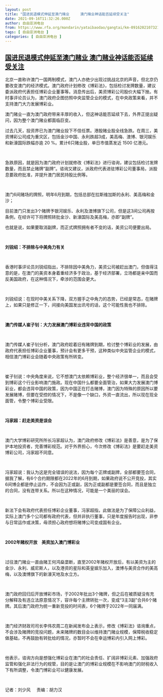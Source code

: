 ```yaml
---
layout: post
title: "国进民退模式伸延至澳门赌业     澳门赌业神话能否延续受关注"
date: 2021-09-16T11:32:26.000Z
author: 自由亚洲电台
from: https://www.rfa.org/mandarin/yataibaodao/gangtai/km-09162021073218.html
tags: [ 自由亚洲电台 ]
categories: [ 自由亚洲电台 ]
---
```

<!--1631791946000-->
[国进民退模式伸延至澳门赌业     澳门赌业神话能否延续受关注](https://www.rfa.org/mandarin/yataibaodao/gangtai/km-09162021073218.html)
------

<div>
<p><span style="font-weight: 400;">北京一直称许澳门一国两制模式，澳门人亦绝少出现过挑战北京的声音，但北京仍要改变澳门的经济模式。澳门政府计划修改《博彩法》，包括检讨发牌数量，建议委派政府代表担任博彩企业董事等。消息传出后，美资博彩公司股价大幅下挫。有时事评论员认为，澳门政府企图仿照中央监管企业的模式，在中央政策来看，并不支持澳门大力发展博彩业。</span></p><p></p><p><span style="font-weight: 400;">澳门赌业一直为澳门政府带来丰厚的收入，但这神话能否延续下去，外界正提出疑问，因为整个澳门赌业都面临巨变。</span></p><p><span style="font-weight: 400;">过去几天，投资界已为澳门赌业投下不信任票。港股赌业股全线急跌。在周三，美资博彩公司成为重灾区，包括金沙中国、永利跌超</span><span style="font-weight: 400;">3</span><span style="font-weight: 400;">成，美高梅、澳博、银河娱乐和新濠国际跌幅亦逾</span><span style="font-weight: 400;"> 20 %</span><span style="font-weight: 400;">。累计</span><span style="font-weight: 400;">6</span><span style="font-weight: 400;">只赌业股，单日市值蒸发近</span><span style="font-weight: 400;"> 1500 </span><span style="font-weight: 400;">亿港元。</span></p><p><span style="font-weight: 400;"> </span></p><p><span style="font-weight: 400;">急跌原因，就是因为澳门政府计划就修改《博彩法》进行谘询，建议包括检讨发牌数量，而且禁止赌牌“副牌”。谘询又建议，派政府代表进驻博彩公司董事局，派股息要政府批准，并提升澳门居民持股比例等。</span></p><p><span style="font-weight: 400;"> </span></p><p><span style="font-weight: 400;">澳门</span><span style="font-weight: 400;">6</span><span style="font-weight: 400;">间赌场的牌照，明年</span><span style="font-weight: 400;">6</span><span style="font-weight: 400;">月到期，包括总部在拉斯维加斯的永利、美高梅和金沙；</span></p><p><span style="font-weight: 400;">目前澳门只发出</span><span style="font-weight: 400;">3</span><span style="font-weight: 400;">个赌牌予银河娱乐、永利及澳博旗下公司，但是这</span><span style="font-weight: 400;">3</span><span style="font-weight: 400;">间公司再按条例，在经许可下将牌照转批金沙、新濠国际及美高梅，亦即“副牌”。</span></p><p><span style="font-weight: 400;">也就是说，如果要取消副牌，而正式牌照拥有者不变的话，美资公司便要出局。</span></p><p><span style="font-weight: 400;"> </span></p><p><b>刘锐绍：不排除与中美角力有关</b></p><p><span style="font-weight: 400;"> </span></p><p><span style="font-weight: 400;">香港时事评论员刘锐绍指出，不排除因中美角力，美资公司被赶出澳门，但值得注意的是，在澳门的美资本身着重经济多于政治，基于经济部署，立场都是亲中国而反美国政府，在这种情况下，牵涉的范围会更大。</span></p><p><span style="font-weight: 400;"> </span></p><p><span style="font-weight: 400;">刘锐绍说：在现时中美关系下降，双方握手之中角力的态势，已经是常态，在赌牌上，如果只是修正一下，间接向美国发出讯号的话，这个可能性我也不排除。</span></p><p><span style="font-weight: 400;"> </span></p><p><b>澳门传媒人崔子钊：大力发展澳门博彩业违背中国的政策</b></p><p><span style="font-weight: 400;"> </span></p><p><span style="font-weight: 400;">澳门传媒人崔子钊分析，澳门政府趁着旧有赌牌到期，检讨整个博彩业的发展，由政府代表担任博彩企业董事，预计会有更多干预，这种类似中央监管企业的模式，相信澳门博彩业会随着中央政策有所转变。</span></p><p><span style="font-weight: 400;"> </span></p><p><span style="font-weight: 400;">崔子钊说：中央角度来说，它不想澳门太依赖博彩业，整个经济很单一，而且会受到博彩这个行业影响澳门施政。现在中国什么都要全面管治，如果大力发展澳门博彩业，都会违背中国的政策，因为中国正在打击赌博，澳门因为特殊的原因所以要发展赌博，但要在受控的情况下，不是像一个缺口，外资一直流出，所以现在现全面管，令整个博彩业受限。</span></p><p><span style="font-weight: 400;"> </span></p><p><b>冯家超：赶走美资是误会</b></p><p><span style="font-weight: 400;"> </span></p><p><span style="font-weight: 400;">澳门大学博彩研究所所长冯家超认为，澳门政府修改《博彩法》是善意，是为了保护本地投资者，完善博彩规范。对于外界担心，今次修改《博彩法》是要赶走美资博彩公司，冯家超不同意。</span></p><p><span style="font-weight: 400;"> </span></p><p><span style="font-weight: 400;">冯家超说：我认为这是完全错误的说法，因为每个正牌或副牌，全部都要签合同，据我了解，有</span><span style="font-weight: 400;">6</span><span style="font-weight: 400;">个合约期限都在</span><span style="font-weight: 400;">2022</span><span style="font-weight: 400;">年的</span><span style="font-weight: 400;">6</span><span style="font-weight: 400;">月到期，如果政府说不公开竞投，其实</span><span style="font-weight: 400;">6</span><span style="font-weight: 400;">间博企都是停止运作，不会因为正或副，因为正或副都是要签合同，而且是独立的合同，没有连带关系。所以在这种情况，可能是一个美丽的误会。</span></p><p><span style="font-weight: 400;"> </span></p><p><span style="font-weight: 400;">新法下会有政府代表担任博彩企业董事，冯家超指，此做法是为了保障公众利益，实际上澳门多个公司都有政府代表，但并非执行董事，只是年度报告时出现，非参与日常运作或决策，毋须担心政府想将赌博公司变成国有企业。</span></p><p><span style="font-weight: 400;"> </span></p><p><b>2002</b><b>年赌权开放　美资加入澳门博彩业</b></p><p><span style="font-weight: 400;"> </span></p><p><span style="font-weight: 400;">过往澳门赌业一直由赌王何鸿燊垄断，直至</span><span style="font-weight: 400;">2002</span><span style="font-weight: 400;">年赌权开放后，有以美资为主的金沙、永利、威尼斯人，以及港资的星际和英皇娱乐加入，澳博与美资合作的美高梅，以及澳博旗下的新濠天地及水立方。</span></p><p><span style="font-weight: 400;"> </span></p><p><span style="font-weight: 400;">澳门政府回归后开放博彩市场，于</span><span style="font-weight: 400;">2002</span><span style="font-weight: 400;">年批出</span><span style="font-weight: 400;">3</span><span style="font-weight: 400;">个赌牌，但之后在被质疑没有充分解释及有违立法原意情况下，容许每个主牌转批一次，变成“</span><span style="font-weight: 400;">3</span><span style="font-weight: 400;">主</span><span style="font-weight: 400;">3</span><span style="font-weight: 400;">副”合共</span><span style="font-weight: 400;">6</span><span style="font-weight: 400;">个赌牌。其后澳门政府为统一重新竞投的时间表，</span><span style="font-weight: 400;">6</span><span style="font-weight: 400;">个赌牌于</span><span style="font-weight: 400;">2022</span><span style="font-weight: 400;">年一同届满。</span></p><p><span style="font-weight: 400;"> </span></p><p><span style="font-weight: 400;">澳门经济财政司司长李伟农周二在新闻发布会上表示，修改《博彩法》谘询重点，不会涉及赌牌的竞投问题，未来赌牌的数目会以维持澳门赌业规模，保障税收稳定做基础，不再鼓励有转批给的情况，亦暂时不会在幸运博彩内引入网上博彩。</span></p><p><span style="font-weight: 400;"> </span></p><p><span style="font-weight: 400;">他表示，谘询方向是想强化博彩业在澳门的社会责任、扩阔非博彩元素、加强政府监管和强化非法行为的规管，目的是让澳门的博彩业规模在不影响澳门的财税收入下有所调整，令澳门博彩业可以健康发展。</span></p><p><span style="font-weight: 400;"> </span></p><p><span style="font-weight: 400;">记者：刘少风</span><span style="font-weight: 400;">     </span><span style="font-weight: 400;">责编：胡力汉</span></p><p><span style="font-weight: 400;"> </span></p><p><span style="font-weight: 400;"> </span></p>
</div>

